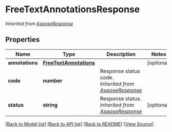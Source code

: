 # FreeTextAnnotationsResponse


*Inherited from [AsposeResponse](AsposeResponse.md)*
## Properties
Name | Type | Description | Notes
------------ | ------------- | ------------- | -------------
**annotations** | [**FreeTextAnnotations**](FreeTextAnnotations.md) |  | [optional]
**code** | **number** | Response status code.<br />*Inherited from [AsposeResponse](AsposeResponse.md)* | 
**status** | **string** | Response status.<br />*Inherited from [AsposeResponse](AsposeResponse.md)* | [optional]

[[Back to Model list]](../README.md#documentation-for-models) [[Back to API list]](../README.md#documentation-for-api-endpoints) [[Back to README]](../README.md) [[View Source]](../src/models/freeTextAnnotationsResponse.ts)

